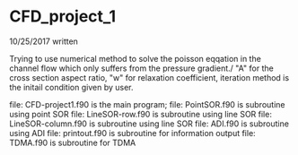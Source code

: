 # CFD_project_1
10/25/2017 written

Trying to use numerical method to solve the poisson eqqation in the channel flow which only suffers from the pressure gradient./
"A" for the cross section aspect ratio, "w" for relaxation coefficient, iteration method is the initail condition given by user.

file: CFD-project1.f90 is the main program;
file: PointSOR.f90 is subroutine using point SOR
file: LineSOR-row.f90 is subroutine using line SOR
file: LineSOR-column.f90 is subroutine using line SOR
file: ADI.f90 is subroutine using ADI
file: printout.f90 is subroutine for information output
file: TDMA.f90 is subroutine for TDMA
